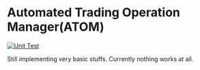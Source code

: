 # Automated Trading Operation Manager(ATOM)

[![Unit Test](https://github.com/liu1009xf/atom/actions/workflows/regression_test.yml/badge.svg)](https://github.com/liu1009xf/atom/actions/workflows/regression_test.yml)

Still implementing very basic stuffs. Currently nothing works at all.
